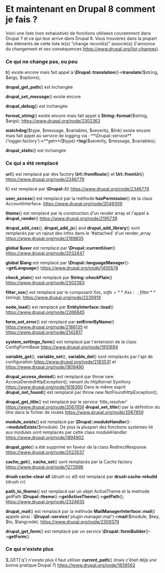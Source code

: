 Et maintenant en Drupal 8 comment je fais ?
===========================================

Voici une liste (non exhaustive) de fonctions utilisées couramment dans Drupal 7 et ce qui leur arrive dans Drupal 8. Vous trouverez dans la plupart des éléments de cette liste le(s) "change record(s)" associé(s) (l'annonce du changement et ses conséquences https://www.drupal.org/list-changes).

### Ce qui ne change pas, ou peu

**t**() existe encore mais fait appel à **\Drupal::translation**()->**translate**($string, $args, $options);

**drupal_get_path**() est inchangée

**drupal_set_message**() existe encore

**drupal_debug**() est inchangée

**format_string**() existe encore mais fait appel à **String::format**($string, $args); https://www.drupal.org/node/2302363

**watchdog**($type, $message, $variables, $severity, $link) existe encore mais fait appel au service de logging via : **\Drupal::service**('logger.factory')->**get**($type)->**log**($severity, $message, $variables);

**drupal_static**() est inchangée

### Ce qui a été remplacé

**url**() est remplacé par des factory **Url::fromRoute**() et **Url::fromUri**() https://www.drupal.org/node/2346779

**l**() est remplacé par **\Drupal::l**() https://www.drupal.org/node/2346779

**user_access**() est remplacé par la méthode **hasPermission**() de la class AccountInterface. https://www.drupal.org/node/2049309

**theme**() est remplacé par la construction d'un render array et l'appel à **drupal_render**() https://www.drupal.org/node/2195739

**drupal_add_css**(), **drupal_add_js**() and **drupal_add_library**() sont remplacés par un rajout des infos dans le '#attached' d'un render_array https://www.drupal.org/node/2169605

**global $user** est remplacé par **\Drupal::currentUser**() https://www.drupal.org/node/2032447

**global $lang** est remplacé par **\Drupal::languageManager**()->**getLanguage**()  https://www.drupal.org/node/1450578

**check_plain**() est remplacé par **String::checkPlain**() https://www.drupal.org/node/2302363

**filter_xss**() est remplacé par le composant Xss, $safe = **Xss::filter**($string); https://www.drupal.org/node/2239919

**node_load**() est remplacé par **EntityInterface::load**() https://www.drupal.org/node/2266845

**form_set_error**() est remplacé par **setErrorByName**() https://www.drupal.org/node/2186135 et https://www.drupal.org/node/2142817

**system_settings_form**() est remplacé par l'extension de la class ConfigFormBase https://www.drupal.org/node/1910694

**variable_get**(), **variable_set**(), **variable_del**() sont remplacés par l'api de configuration https://www.drupal.org/node/2183531 et https://www.drupal.org/node/1809490

**drupal_access_denied**() est remplacé par throw new AccessDeniedHttpException(); venant du httpKernel Symfony https://www.drupal.org/node/1616360
Dans le même esprit **drupal_not_found**() est remplacé par throw new NotFoundHttpException();

**drupal_get_title**() est remplacé par le service 'title_resolver' https://www.drupal.org/node/2067859
**drupal_set_title**() par la définition du titre dans le fichier de routes https://www.drupal.org/node/2067859

**module_exists**() est remplacé par **\Drupal::moduleHandler**()->**moduleExists**($module). De plus la pluspart des fonctions systèmes lié aux modules sont remplacés par cette class moduleHandler https://www.drupal.org/node/1894902.

**drupal_goto**() a été supprimé en faveur de la class RedirectResponse  https://www.drupal.org/node/2023537

**cache_get**(), **cache_set**() sont remplacés par la Cache factory https://www.drupal.org/node/1272696

**drush cache-clear all** (drush cc all) est remplacé par **drush cache-rebuild** (drush cr)

**path_to_theme**() est remplacé par un objet ActiveTheme et la methode getPath **\Drupal::theme**()->**getActiveTheme**()->**getPath**(); https://www.drupal.org/node/2324935

**drupal_mail**() est remplacé par la méthode **MailManagerInterface::mail**() appelé ainsi : **\Drupal::service**('plugin.manager.mail')->**mail**($module, $key, $to, $langcode); https://www.drupal.org/node/2309379

**drupal_get_form**() est remplacé par un service **\Drupal::formBuilder**()->**getForm**()

### Ce qui n'existe plus

$_GET['q'] n'existe plus il faut utiliser **current_path**() (mais c'était déjà une bonne pratique Drupal 7) https://www.drupal.org/node/1659562
